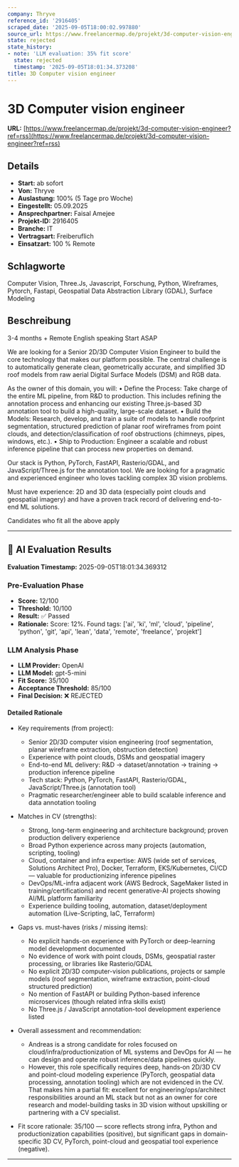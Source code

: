 ```yaml
---
company: Thryve
reference_id: '2916405'
scraped_date: '2025-09-05T18:00:02.997880'
source_url: https://www.freelancermap.de/projekt/3d-computer-vision-engineer?ref=rss
state: rejected
state_history:
- note: 'LLM evaluation: 35% fit score'
  state: rejected
  timestamp: '2025-09-05T18:01:34.373208'
title: 3D Computer vision engineer
---
```



# 3D Computer vision engineer
**URL:** [https://www.freelancermap.de/projekt/3d-computer-vision-engineer?ref=rss](https://www.freelancermap.de/projekt/3d-computer-vision-engineer?ref=rss)
## Details
- **Start:** ab sofort
- **Von:** Thryve
- **Auslastung:** 100% (5 Tage pro Woche)
- **Eingestellt:** 05.09.2025
- **Ansprechpartner:** Faisal Amejee
- **Projekt-ID:** 2916405
- **Branche:** IT
- **Vertragsart:** Freiberuflich
- **Einsatzart:** 100
                                                % Remote

## Schlagworte
Computer Vision, Three.Js, Javascript, Forschung, Python, Wireframes, Pytorch, Fastapi, Geospatial Data Abstraction Library (GDAL), Surface Modeling

## Beschreibung
3-4 months +
Remote
English speaking
Start ASAP

We are looking for a Senior 2D/3D Computer Vision Engineer to build the core technology that makes our platform possible. The central challenge is to automatically generate clean, geometrically accurate, and simplified 3D roof models from raw aerial Digital Surface Models (DSM) and RGB data.

As the owner of this domain, you will:
• Define the Process: Take charge of the entire ML pipeline, from R&D to production. This includes refining the annotation process and enhancing our existing Three.js-based 3D annotation tool to build a high-quality, large-scale dataset.
• Build the Models: Research, develop, and train a suite of models to handle roofprint segmentation, structured prediction of planar roof wireframes from point clouds, and detection/classification of roof obstructions (chimneys, pipes, windows, etc.).
• Ship to Production: Engineer a scalable and robust inference pipeline that can process new properties on demand.

Our stack is Python, PyTorch, FastAPI, Rasterio/GDAL, and JavaScript/Three.js for the annotation tool. We are looking for a pragmatic and experienced engineer who loves tackling complex 3D vision problems.

Must have experience: 2D and 3D data (especially point clouds and geospatial imagery) and have a proven track record of delivering end-to-end ML solutions.

Candidates who fit all the above apply

---

## 🤖 AI Evaluation Results

**Evaluation Timestamp:** 2025-09-05T18:01:34.369312

### Pre-Evaluation Phase
- **Score:** 12/100
- **Threshold:** 10/100
- **Result:** ✅ Passed
- **Rationale:** Score: 12%. Found tags: ['ai', 'ki', 'ml', 'cloud', 'pipeline', 'python', 'git', 'api', 'lean', 'data', 'remote', 'freelance', 'projekt']

### LLM Analysis Phase
- **LLM Provider:** OpenAI
- **LLM Model:** gpt-5-mini
- **Fit Score:** 35/100
- **Acceptance Threshold:** 85/100
- **Final Decision:** ❌ REJECTED

#### Detailed Rationale
- Key requirements (from project):
  - Senior 2D/3D computer vision engineering (roof segmentation, planar wireframe extraction, obstruction detection)
  - Experience with point clouds, DSMs and geospatial imagery
  - End-to-end ML delivery: R&D → dataset/annotation → training → production inference pipeline
  - Tech stack: Python, PyTorch, FastAPI, Rasterio/GDAL, JavaScript/Three.js (annotation tool)
  - Pragmatic researcher/engineer able to build scalable inference and data annotation tooling

- Matches in CV (strengths):
  - Strong, long-term engineering and architecture background; proven production delivery experience
  - Broad Python experience across many projects (automation, scripting, tooling)
  - Cloud, container and infra expertise: AWS (wide set of services, Solutions Architect Pro), Docker, Terraform, EKS/Kubernetes, CI/CD — valuable for productionizing inference pipelines
  - DevOps/ML-infra adjacent work (AWS Bedrock, SageMaker listed in training/certifications) and recent generative-AI projects showing AI/ML platform familiarity
  - Experience building tooling, automation, dataset/deployment automation (Live-Scripting, IaC, Terraform)

- Gaps vs. must-haves (risks / missing items):
  - No explicit hands-on experience with PyTorch or deep-learning model development documented
  - No evidence of work with point clouds, DSMs, geospatial raster processing, or libraries like Rasterio/GDAL
  - No explicit 2D/3D computer-vision publications, projects or sample models (roof segmentation, wireframe extraction, point-cloud structured prediction)
  - No mention of FastAPI or building Python-based inference microservices (though related infra skills exist)
  - No Three.js / JavaScript annotation-tool development experience listed

- Overall assessment and recommendation:
  - Andreas is a strong candidate for roles focused on cloud/infra/productionization of ML systems and DevOps for AI — he can design and operate robust inference/data pipelines quickly.
  - However, this role specifically requires deep, hands‑on 2D/3D CV and point-cloud modeling experience (PyTorch, geospatial data processing, annotation tooling) which are not evidenced in the CV. That makes him a partial fit: excellent for engineering/ops/architect responsibilities around an ML stack but not as an owner for core research and model-building tasks in 3D vision without upskilling or partnering with a CV specialist.

- Fit score rationale: 35/100 — score reflects strong infra, Python and productionization capabilities (positive), but significant gaps in domain-specific 3D CV, PyTorch, point-cloud and geospatial tool experience (negative).

---
